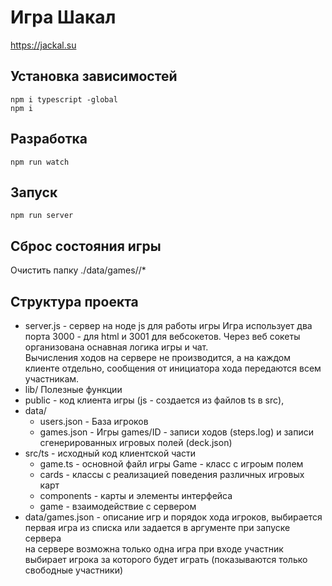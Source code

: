 ﻿# Игра Шакал
https://jackal.su

## Установка зависимостей
```
npm i typescript -global
npm i
```

## Разработка
```
npm run watch
```

## Запуск 
```
npm run server
```

## Сброс состояния игры

Очистить папку ./data/games/<id>/*

## Структура проекта
* server.js - сервер на ноде js для работы игры
    Игра использует два порта 3000 - для html и 3001 для вебсокетов.
    Через веб сокеты организована оснавная логика игры и чат.   
    Вычисления ходов на сервере не производится, а на каждом клиенте отдельно, сообщения от инициатора хода передаются всем участникам. 
* lib/
    Полезные функции 
* public - код клиента игры (js - создается из файлов ts в src), 
* data/
    * users.json - База игроков
    * games.json - Игры
    games/ID - записи ходов (steps.log) и записи сгенерированных игровых полей (deck.json)
* src/ts - исходный код клиентской части
    * game.ts - основной файл игры
        Game - класс с игроым полем 
    * cards - классы с реализацией поведения различных игровых карт
    * components - карты и элементы интерфейса
    * game - взаимодействие с сервером
* data/games.json - 
    описание игр и порядок хода игроков, выбирается первая игра из списка или задается в аргументе при запуске сервера   
    на сервере возможна только одна игра
    при входе участник выбирает игрока за которого будет играть (показываются только свободные участники)
